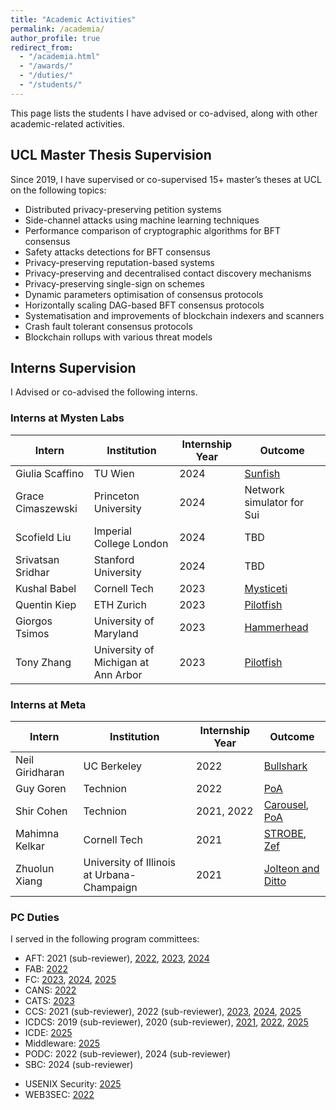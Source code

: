 ```yaml
---
title: "Academic Activities"
permalink: /academia/
author_profile: true
redirect_from:
  - "/academia.html"
  - "/awards/"
  - "/duties/"
  - "/students/"
---
```


This page lists the students I have advised or co-advised, along with other academic-related activities.

## UCL Master Thesis Supervision

Since 2019, I have supervised or co-supervised 15+ master’s theses at UCL on the following topics:

- Distributed privacy-preserving petition systems
- Side-channel attacks using machine learning techniques
- Performance comparison of cryptographic algorithms for BFT consensus
- Safety attacks detections for BFT consensus
- Privacy-preserving reputation-based systems
- Privacy-preserving and decentralised contact discovery mechanisms
- Privacy-preserving single-sign on schemes
- Dynamic parameters optimisation of consensus protocols
- Horizontally scaling DAG-based BFT consensus protocols
- Systematisation and improvements of blockchain indexers and scanners
- Crash fault tolerant consensus protocols
- Blockchain rollups with various threat models

## Interns Supervision

I Advised or co-advised the following interns.

### Interns at Mysten Labs

| Intern            | Institution                         | Internship Year | Outcome                              |
| ----------------- | ----------------------------------- | --------------- | ------------------------------------ |
| Giulia Scaffino   | TU Wien                             | 2024            | [Sunfish](/papers/sunfish.pdf)       |
| Grace Cimaszewski | Princeton University                | 2024            | Network simulator for Sui            |
| Scofield Liu      | Imperial College London             | 2024            | TBD                                  |
| Srivatsan Sridhar | Stanford University                 | 2024            | TBD                                  |
| Kushal Babel      | Cornell Tech                        | 2023            | [Mysticeti](/papers/mysticeti.pdf)   |
| Quentin Kiep      | ETH Zurich                          | 2023            | [Pilotfish](/papers/pilotfish.pdf)   |
| Giorgos Tsimos    | University of Maryland              | 2023            | [Hammerhead](/papers/hammerhead.pdf) |
| Tony Zhang        | University of Michigan at Ann Arbor | 2023            | [Pilotfish](/papers/pilotfish.pdf)   |

### Interns at Meta

| Intern          | Institution                                | Internship Year | Outcome                                                                    |
| --------------- | ------------------------------------------ | --------------- | -------------------------------------------------------------------------- |
| Neil Giridharan | UC Berkeley                                | 2022            | [Bullshark](/papers/bullshark.pdf)                                         |
| Guy Goren       | Technion                                   | 2022            | [PoA](/papers/proof-of-availability.pdf)                                   |
| Shir Cohen      | Technion                                   | 2021, 2022      | [Carousel](/papers/carousel.pdf), [PoA](/papers/proof-of-availability.pdf) |
| Mahimna Kelkar  | Cornell Tech                               | 2021            | [STROBE](/papers/strobe.pdf), [Zef](/papers/zef.pdf)                       |
| Zhuolun Xiang   | University of Illinois at Urbana-Champaign | 2021            | [Jolteon and Ditto](/papers/jolteon-and-ditto.pdf)                         |

### PC Duties

I served in the following program committees:

- AFT: 2021 (sub-reviewer), [2022](https://aft22.hotcrp.com/users/pc), [2023](https://aftconf.github.io/aft23/committees.html), [2024](https://aftconf.github.io/aft24/committees.html)
- FAB: [2022](https://fab22.hotcrp.com/users/pc)
- FC: [2023](https://fc23.ifca.ai/cfp.html), [2024](https://fc24.ifca.ai/cfp.html), [2025]()
- CANS: [2022](https://www.cans2022.com/committees.php)
- CATS: [2023](https://catsworkshop.dev/organization/)
- CCS: 2021 (sub-reviewer), 2022 (sub-reviewer), [2023](https://www.sigsac.org/ccs/CCS2023/orgs-program.html), [2024](https://www.sigsac.org/ccs/CCS2024/organization/prog-committee.html), [2025]()
- ICDCS: 2019 (sub-reviewer), 2020 (sub-reviewer), [2021](https://icdcs2021.us/technical-committee.html), [2022](https://icdcs2022.icdcs.org/tc), [2025]()
- ICDE: [2025](https://ieee-icde.org/2025/program-committees/)
- Middleware: [2025]()
- PODC: 2022 (sub-reviewer), 2024 (sub-reviewer)
- SBC: 2024 (sub-reviewer)
<!-- - S&P: 2022 (sub-reviewer) -->
- USENIX Security: [2025](https://www.usenix.org/conference/usenixsecurity25/call-for-papers)
- WEB3SEC: [2022](https://www.acsac.org/2022/workshops/web3sec/WEB3SEC2022-CFP.pdf)

<!-- I server as session chair at the following events:
FC (2023, 2024), CCS (2024) -->


<!-- ### Teaching Assistant
* UCL, Computer Security II (Graduate), 2019-2020
* UCL, Introduction to Programming (Undergraduate), 2018-2019 -->
